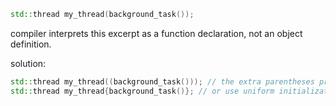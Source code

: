 ```c++
std::thread my_thread(background_task());
```

compiler interprets this excerpt as a function declaration, not an object definition.

solution:
```c++
std::thread my_thread((background_task())); // the extra parentheses prevent interpretation as a function declaration
std::thread my_thread{background_task()}; // or use uniform initialization syntax
```

